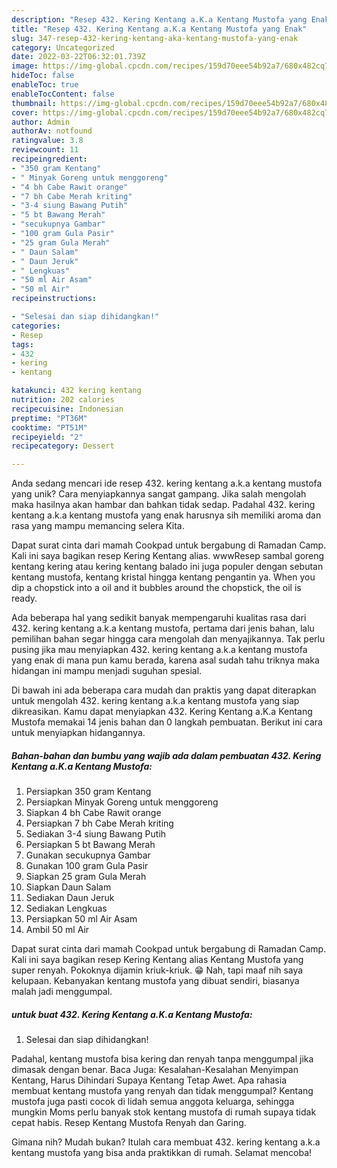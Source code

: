 ```yaml
---
description: "Resep 432. Kering Kentang a.K.a Kentang Mustofa yang Enak"
title: "Resep 432. Kering Kentang a.K.a Kentang Mustofa yang Enak"
slug: 347-resep-432-kering-kentang-aka-kentang-mustofa-yang-enak
category: Uncategorized
date: 2022-03-22T06:32:01.739Z
image: https://img-global.cpcdn.com/recipes/159d70eee54b92a7/680x482cq70/432-kering-kentang-aka-kentang-mustofa-foto-resep-utama.jpg
hideToc: false
enableToc: true
enableTocContent: false
thumbnail: https://img-global.cpcdn.com/recipes/159d70eee54b92a7/680x482cq70/432-kering-kentang-aka-kentang-mustofa-foto-resep-utama.jpg
cover: https://img-global.cpcdn.com/recipes/159d70eee54b92a7/680x482cq70/432-kering-kentang-aka-kentang-mustofa-foto-resep-utama.jpg
author: Admin
authorAv: notfound
ratingvalue: 3.8
reviewcount: 11
recipeingredient:
- "350 gram Kentang"
- " Minyak Goreng untuk menggoreng"
- "4 bh Cabe Rawit orange"
- "7 bh Cabe Merah kriting"
- "3-4 siung Bawang Putih"
- "5 bt Bawang Merah"
- "secukupnya Gambar"
- "100 gram Gula Pasir"
- "25 gram Gula Merah"
- " Daun Salam"
- " Daun Jeruk"
- " Lengkuas"
- "50 ml Air Asam"
- "50 ml Air"
recipeinstructions:

- "Selesai dan siap dihidangkan!"
categories:
- Resep
tags:
- 432
- kering
- kentang

katakunci: 432 kering kentang 
nutrition: 202 calories
recipecuisine: Indonesian
preptime: "PT36M"
cooktime: "PT51M"
recipeyield: "2"
recipecategory: Dessert

---
```





Anda sedang mencari ide resep 432. kering kentang a.k.a kentang mustofa yang unik? Cara menyiapkannya sangat gampang. Jika salah mengolah maka hasilnya akan hambar dan bahkan tidak sedap. Padahal 432. kering kentang a.k.a kentang mustofa yang enak harusnya sih memiliki aroma dan rasa yang mampu memancing selera Kita.





Dapat surat cinta dari mamah Cookpad untuk bergabung di Ramadan Camp. Kali ini saya bagikan resep Kering Kentang alias. wwwResep sambal goreng kentang kering atau kering kentang balado ini juga populer dengan sebutan kentang mustofa, kentang kristal hingga kentang pengantin ya. When you dip a chopstick into a oil and it bubbles around the chopstick, the oil is ready.

Ada beberapa hal yang sedikit banyak mempengaruhi kualitas rasa dari 432. kering kentang a.k.a kentang mustofa, pertama dari jenis bahan, lalu pemilihan bahan segar hingga cara mengolah dan menyajikannya. Tak perlu pusing jika mau menyiapkan 432. kering kentang a.k.a kentang mustofa yang enak di mana pun kamu berada, karena asal sudah tahu triknya maka hidangan ini mampu menjadi suguhan spesial.






Di bawah ini ada beberapa cara mudah dan praktis yang dapat diterapkan untuk mengolah 432. kering kentang a.k.a kentang mustofa yang siap dikreasikan. Kamu dapat menyiapkan 432. Kering Kentang a.K.a Kentang Mustofa memakai 14 jenis bahan dan 0 langkah pembuatan. Berikut ini cara untuk menyiapkan hidangannya.

<!--inarticleads1-->

##### Bahan-bahan dan bumbu yang wajib ada dalam pembuatan 432. Kering Kentang a.K.a Kentang Mustofa:

1. Persiapkan 350 gram Kentang
1. Persiapkan  Minyak Goreng untuk menggoreng
1. Siapkan 4 bh Cabe Rawit orange
1. Persiapkan 7 bh Cabe Merah kriting
1. Sediakan 3-4 siung Bawang Putih
1. Persiapkan 5 bt Bawang Merah
1. Gunakan secukupnya Gambar
1. Gunakan 100 gram Gula Pasir
1. Siapkan 25 gram Gula Merah
1. Siapkan  Daun Salam
1. Sediakan  Daun Jeruk
1. Sediakan  Lengkuas
1. Persiapkan 50 ml Air Asam
1. Ambil 50 ml Air


Dapat surat cinta dari mamah Cookpad untuk bergabung di Ramadan Camp. Kali ini saya bagikan resep Kering Kentang alias Kentang Mustofa yang super renyah. Pokoknya dijamin kriuk-kriuk. 😁 Nah, tapi maaf nih saya kelupaan. Kebanyakan kentang mustofa yang dibuat sendiri, biasanya malah jadi menggumpal. 

<!--inarticleads2-->

#####  untuk buat 432. Kering Kentang a.K.a Kentang Mustofa:


1. Selesai dan siap dihidangkan!

Padahal, kentang mustofa bisa kering dan renyah tanpa menggumpal jika dimasak dengan benar. Baca Juga: Kesalahan-Kesalahan Menyimpan Kentang, Harus Dihindari Supaya Kentang Tetap Awet. Apa rahasia membuat kentang mustofa yang renyah dan tidak menggumpal? Kentang mustofa juga pasti cocok di lidah semua anggota keluarga, sehingga mungkin Moms perlu banyak stok kentang mustofa di rumah supaya tidak cepat habis. Resep Kentang Mustofa Renyah dan Garing. 

Gimana nih? Mudah bukan? Itulah cara membuat 432. kering kentang a.k.a kentang mustofa yang bisa anda praktikkan di rumah. Selamat mencoba!
